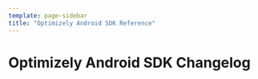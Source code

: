 ```yaml
---
template: page-sidebar
title: "Optimizely Android SDK Reference"
---
```


# Optimizely Android SDK Changelog
